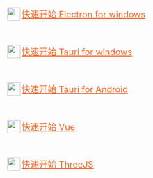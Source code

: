 <span style="display:block">
    <img style="width:30px;height:30px;" align="left" src="https://www.electronjs.org/zh/assets/img/favicon.ico"  />
    <p align="left" style="font-size:20px;"> <a style="color:#ee682b" href="https://github.com/TogetherYear/EVV">快速开始 Electron for windows</a></p>
</span>
<br/>
<span style="display:block">
    <img style="width:30px;height:30px;" align="left" src="https://tauri.app/favicon.svg"  />
    <p align="left" style="font-size:20px;"> <a style="color:#ee682b" href="https://github.com/TogetherYear/TVV">快速开始 Tauri for windows</a></p>
</span>
<br/>
<span style="display:block">
    <img style="width:30px;height:30px;" align="left" src="https://tauri.app/favicon.svg"  />
    <p align="left" style="font-size:20px;"> <a style="color:#ee682b" href="https://github.com/TogetherYear/TVVA">快速开始 Tauri for Android</a></p>
</span>
<br/>
<span style="display:block">
    <img style="width:30px;height:30px;" align="left" src="https://cn.vuejs.org/logo.svg"  />
    <p align="left" style="font-size:20px;"> <a style="color:#ee682b" href="https://github.com/TogetherYear/VV">快速开始 Vue</a></p>
</span>
<br/>
<span style="display:block">
    <img style="width:30px;height:30px;" align="left" src="https://threejs.org/files/favicon_white.ico"  />
    <p align="left" style="font-size:20px;"> <a style="color:#ee682b" href="https://github.com/TogetherYear/Simple-Three">快速开始 ThreeJS</a></p>
</span>